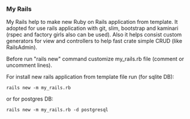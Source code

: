 ### My Rails
My Rails help to make new Ruby on Rails application from template.
It adopted for use rails application with git, slim, bootstrap and kaminari (rspec and factory girls also can be used).
Also it helps consist custom generators for view and controllers to help fast crate simple CRUD (like RailsAdmin).

Before run "rails new" command customize  my_rails.rb file (comment or uncomment lines).

For install new rails application from template file run (for sqlite DB):
```
rails new -m my_rails.rb
```
or for postgres DB:
```
rails new -m my_rails.rb -d postgresql
```
